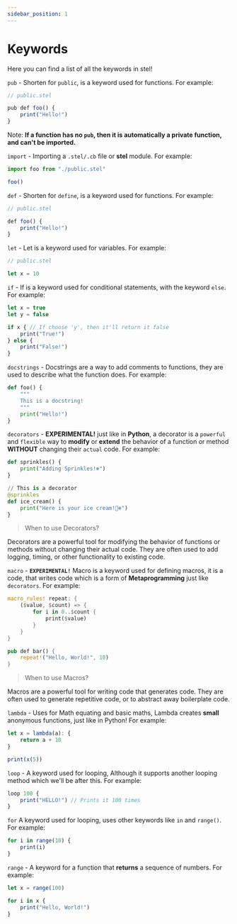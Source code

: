 ```yaml
---
sidebar_position: 1
---
```


# Keywords

Here you can find a list of all the keywords in stel!

`pub` - Shorten for `public`, is a keyword used for functions. For example:

```js
// public.stel

pub def foo() {
    print("Hello!")
}
```

Note: **If a function has no `pub`, then it is automatically a private function, and can't be imported.**

`import` - Importing a `.stel/.cb` file or **stel** module. For example:

```js
import foo from "./public.stel"

foo()
```

`def` - Shorten for `define`, is a keyword used for functions. For example:

```js
// public.stel

def foo() {
    print("Hello!")
}
```

`let` - Let is a keyword used for variables. For example:

```js
// public.stel

let x = 10
```

`if` - If is a keyword used for conditional statements, with the keyword `else`. For example:

```js
let x = true
let y = false

if x { // If choose 'y', then it'll return it false
    print("True!")
} else {
    print("False!")
}
```

`docstrings` - Docstrings are a way to add comments to functions, they are used to describe what the function does. For example:

```py
def foo() {
    """
    This is a docstring!
    """
    print("Hello!")
}
```

`decorators` - **EXPERIMENTAL!** just like in **Python**, a decorator is a `powerful` and `flexible` way
to **modify** or **extend** the behavior of a function or method **WITHOUT** changing their `actual` code. For example:

```py
def sprinkles() {
    print("Adding Sprinkles!❄️")
}

// This is a decorator
@sprinkles
def ice_cream() {
    print("Here is your ice cream!🍨❄️")
}

```

> When to use Decorators?

Decorators are a powerful tool for modifying the behavior of functions or methods without changing their actual code. They are often used to add logging, timing, or other functionality to existing code.

`macro` - **`EXPERIMENTAL!`** Macro is a keyword used for defining macros, it is a code, that writes code which is a form of **Metaprogramming** just like `decorators`. For example:

```rs
macro_rules! repeat: {
    ($value, $count) => {
        for i in 0..$count {
            print($value)
        }
    }
}

pub def bar() {
    repeat!("Hello, World!", 10)
}

```

> When to use Macros?

Macros are a powerful tool for writing code that generates code. They are often used to generate repetitive code, or to abstract away boilerplate code.

`lambda` - Uses for Math equating and basic maths, Lambda creates **small** anonymous functions, just like in Python! For example:

```js
let x = lambda(a): {
    return a + 10
}

print(x(5))
```

`loop` - A keyword used for looping, Although it supports another looping method which we'll be after this. For example:

```js
loop 100 {
    print("HELLO!") // Prints it 100 times
}
```

`for` A keyword used for looping, uses other keywords like `in` and `range()`. For example:

```js
for i in range(10) {
    print(i)
}
```

`range` - A keyword for a function that **returns** a sequence of numbers. For example:

```js
let x = range(100)

for i in x {
    print("Hello, World!")
}
```
